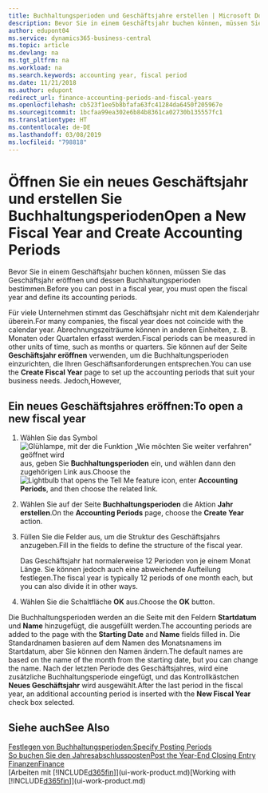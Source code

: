 ```yaml
---
title: Buchhaltungsperioden und Geschäftsjahre erstellen | Microsoft Docs
description: Bevor Sie in einem Geschäftsjahr buchen können, müssen Sie das Geschäftsjahr eröffnen und dessen Buchhaltungsperioden bestimmen.
author: edupont04
ms.service: dynamics365-business-central
ms.topic: article
ms.devlang: na
ms.tgt_pltfrm: na
ms.workload: na
ms.search.keywords: accounting year, fiscal period
ms.date: 11/21/2018
ms.author: edupont
redirect_url: finance-accounting-periods-and-fiscal-years
ms.openlocfilehash: cb523f1ee5b8bfafa63fc41284da6450f205967e
ms.sourcegitcommit: 1bcfaa99ea302e6b84b8361ca02730b135557fc1
ms.translationtype: HT
ms.contentlocale: de-DE
ms.lasthandoff: 03/08/2019
ms.locfileid: "798818"
---
```

# <a name="open-a-new-fiscal-year-and-create-accounting-periods"></a><span data-ttu-id="49b9b-103">Öffnen Sie ein neues Geschäftsjahr und erstellen Sie Buchhaltungsperioden</span><span class="sxs-lookup"><span data-stu-id="49b9b-103">Open a New Fiscal Year and Create Accounting Periods</span></span>
<span data-ttu-id="49b9b-104">Bevor Sie in einem Geschäftsjahr buchen können, müssen Sie das Geschäftsjahr eröffnen und dessen Buchhaltungsperioden bestimmen.</span><span class="sxs-lookup"><span data-stu-id="49b9b-104">Before you can post in a fiscal year, you must open the fiscal year and define its accounting periods.</span></span>  

<span data-ttu-id="49b9b-105">Für viele Unternehmen stimmt das Geschäftsjahr nicht mit dem Kalenderjahr überein.</span><span class="sxs-lookup"><span data-stu-id="49b9b-105">For many companies, the fiscal year does not coincide with the calendar year.</span></span> <span data-ttu-id="49b9b-106">Abrechnungszeiträume können in anderen Einheiten, z. B. Monaten oder Quartalen erfasst werden.</span><span class="sxs-lookup"><span data-stu-id="49b9b-106">Fiscal periods can be measured in other units of time, such as months or quarters.</span></span> <span data-ttu-id="49b9b-107">Sie können auf der Seite **Geschäftsjahr eröffnen** verwenden, um die Buchhaltungsperioden einzurichten, die Ihren Geschäftsanforderungen entsprechen.</span><span class="sxs-lookup"><span data-stu-id="49b9b-107">You can use the **Create Fiscal Year** page to set up the accounting periods that suit your business needs.</span></span> <span data-ttu-id="49b9b-108">Jedoch,</span><span class="sxs-lookup"><span data-stu-id="49b9b-108">However,</span></span>   

## <a name="to-open-a-new-fiscal-year"></a><span data-ttu-id="49b9b-109">Ein neues Geschäftsjahres eröffnen:</span><span class="sxs-lookup"><span data-stu-id="49b9b-109">To open a new fiscal year</span></span>
1. <span data-ttu-id="49b9b-110">Wählen Sie das Symbol ![Glühlampe, mit der die Funktion „Wie möchten Sie weiter verfahren“ geöffnet wird](media/ui-search/search_small.png "Wie möchten Sie weiter verfahren?") aus, geben Sie **Buchhaltungsperioden** ein, und wählen dann den zugehörigen Link aus.</span><span class="sxs-lookup"><span data-stu-id="49b9b-110">Choose the ![Lightbulb that opens the Tell Me feature](media/ui-search/search_small.png "Tell me what you want to do") icon, enter **Accounting Periods**, and then choose the related link.</span></span>
2. <span data-ttu-id="49b9b-111">Wählen Sie auf der Seite **Buchhaltungsperioden** die Aktion **Jahr erstellen**.</span><span class="sxs-lookup"><span data-stu-id="49b9b-111">On the **Accounting Periods** page, choose the **Create Year** action.</span></span>
3. <span data-ttu-id="49b9b-112">Füllen Sie die Felder aus, um die Struktur des Geschäftsjahrs anzugeben.</span><span class="sxs-lookup"><span data-stu-id="49b9b-112">Fill in the fields to define the structure of the fiscal year.</span></span>

    <span data-ttu-id="49b9b-113">Das Geschäftsjahr hat normalerweise 12 Perioden von je einem Monat Länge. Sie können jedoch auch eine abweichende Aufteilung festlegen.</span><span class="sxs-lookup"><span data-stu-id="49b9b-113">The fiscal year is typically 12 periods of one month each, but you can also divide it in other ways.</span></span>
4. <span data-ttu-id="49b9b-114">Wählen Sie die Schaltfläche **OK** aus.</span><span class="sxs-lookup"><span data-stu-id="49b9b-114">Choose the **OK** button.</span></span>

<span data-ttu-id="49b9b-115">Die Buchhaltungsperioden werden an die Seite mit den Feldern **Startdatum** und **Name** hinzugefügt, die ausgefüllt werden.</span><span class="sxs-lookup"><span data-stu-id="49b9b-115">The accounting periods are added to the page with the **Starting Date** and **Name** fields filled in.</span></span> <span data-ttu-id="49b9b-116">Die Standardnamen basieren auf dem Namen des Monatsnamens im Startdatum, aber Sie können den Namen ändern.</span><span class="sxs-lookup"><span data-stu-id="49b9b-116">The default names are based on the name of the month from the starting date, but you can change the name.</span></span> <span data-ttu-id="49b9b-117">Nach der letzten Periode des Geschäftsjahres, wird eine zusätzliche Buchhaltungsperiode eingefügt, und das Kontrollkästchen **Neues Geschäftsjahr** wird ausgewählt.</span><span class="sxs-lookup"><span data-stu-id="49b9b-117">After the last period in the fiscal year, an additional accounting period is inserted with the **New Fiscal Year** check box selected.</span></span>  


## <a name="see-also"></a><span data-ttu-id="49b9b-118">Siehe auch</span><span class="sxs-lookup"><span data-stu-id="49b9b-118">See Also</span></span>
[<span data-ttu-id="49b9b-119">Festlegen von Buchhaltungsperioden:</span><span class="sxs-lookup"><span data-stu-id="49b9b-119">Specify Posting Periods</span></span>](finance-how-specify-posting-periods.md)  
[<span data-ttu-id="49b9b-120">So buchen Sie den Jahresabschlussposten</span><span class="sxs-lookup"><span data-stu-id="49b9b-120">Post the Year-End Closing Entry</span></span>](year-how-post-year-end-close-entry.md)  
[<span data-ttu-id="49b9b-121">Finanzen</span><span class="sxs-lookup"><span data-stu-id="49b9b-121">Finance</span></span>](finance.md)  
<span data-ttu-id="49b9b-122">[Arbeiten mit [!INCLUDE[d365fin](includes/d365fin_md.md)]](ui-work-product.md)</span><span class="sxs-lookup"><span data-stu-id="49b9b-122">[Working with [!INCLUDE[d365fin](includes/d365fin_md.md)]](ui-work-product.md)</span></span>
